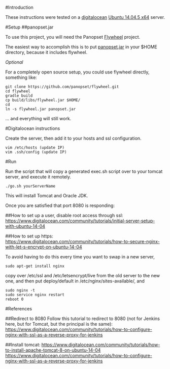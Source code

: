 #Introduction

These instructions were tested on a [digitalocean](http://www.digitalocean.com) [Ubuntu 14.04.5 x64](http://www.ubuntu.com) server.

#Setup
##panopset.jar

To use this project, you will need the Panopset [Flywheel](https://github.com/panopset/flywheel) project.

The easiest way to accomplish this is to put [panopset.jar](http://panopset.com/panopset.jar) in your $HOME directory, because it includes flywheel.  

*Optional*

For a completely open source setup, you could use flywheel directly, something like:

    git clone https://github.com/panopset/flywheel.git
    cd flywheel
    gradle build
    cp build/libs/flywheel.jar $HOME/
    cd
    ln -s flywheel.jar panopset.jar
    
... and everything will still work.

#Digitalocean instructions

Create the server, then add it to your hosts and ssl configuration.

    vim /etc/hosts (update IP)
    vim .ssh/config (update IP)

#Run

Run the script that will copy a generated exec.sh script
over to your tomcat server, and execute it remotely.
 
    ./go.sh yourServerName

This will install Tomcat and Oracle JDK.

Once you are satisfied that port 8080 is responding:

##How to set up a user, disable root access through ssl:
https://www.digitalocean.com/community/tutorials/initial-server-setup-with-ubuntu-14-04

##How to set up https:
https://www.digitalocean.com/community/tutorials/how-to-secure-nginx-with-let-s-encrypt-on-ubuntu-14-04

To avoid having to do this every time you want to swap in a new server, 

    sudo apt-get install nginx

copy over /etc/ssl and /etc/letsencrypt/live from the old server to the new one,
and then put deploy/default in /etc/nginx/sites-available/, and 

    sudo nginx -t
    sudo service nginx restart
    reboot 0

#References

##Redirect to 8080
Follow this tutorial to redirect to 8080 (not for Jenkins here, but for Tomcat, but the principal is the same):
https://www.digitalocean.com/community/tutorials/how-to-configure-nginx-with-ssl-as-a-reverse-proxy-for-jenkins

##Install tomcat:
https://www.digitalocean.com/community/tutorials/how-to-install-apache-tomcat-8-on-ubuntu-14-04
https://www.digitalocean.com/community/tutorials/how-to-configure-nginx-with-ssl-as-a-reverse-proxy-for-jenkins
